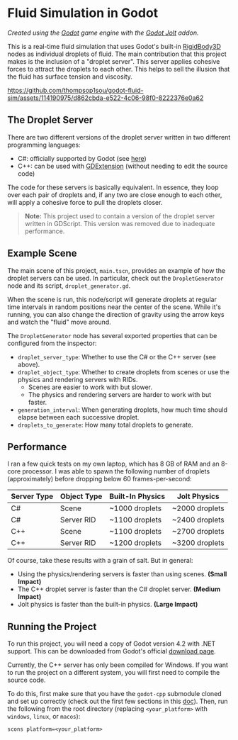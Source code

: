 # Fluid Simulation in Godot

*Created using the [Godot](https://godotengine.org/) game engine with the [Godot Jolt](https://github.com/godot-jolt/godot-jolt) addon.*

This is a real-time fluid simulation that uses Godot's built-in [RigidBody3D](https://docs.godotengine.org/en/stable/classes/class_rigidbody3d.html) nodes as individual droplets of fluid. The main contribution that this project makes is the inclusion of a "droplet server". This server applies cohesive forces to attract the droplets to each other. This helps to sell the illusion that the fluid has surface tension and viscosity.

https://github.com/thompsop1sou/godot-fluid-sim/assets/114190975/d862cbda-e522-4c06-98f0-8222376e0a62

## The Droplet Server

There are two different versions of the droplet server written in two different programming languages: 
* C#: officially supported by Godot (see [here](https://docs.godotengine.org/en/stable/tutorials/scripting/c_sharp/index.html))
* C++: can be used with [GDExtension](https://docs.godotengine.org/en/stable/tutorials/scripting/gdextension/what_is_gdextension.html) (without needing to edit the source code)

The code for these servers is basically equivalent. In essence, they loop over each pair of droplets and, if any two are close enough to each other, will apply a cohesive force to pull the droplets closer.

> **Note:** This project used to contain a version of the droplet server written in GDScript. This version was removed due to inadequate performance.

## Example Scene

The main scene of this project, `main.tscn`, provides an example of how the droplet servers can be used. In particular, check out the `DropletGenerator` node and its script, `droplet_generator.gd`.

When the scene is run, this node/script will generate droplets at regular time intervals in random positions near the center of the scene. While it's running, you can also change the direction of gravity using the arrow keys and watch the "fluid" move around.

The `DropletGenerator` node has several exported properties that can be configured from the inspector:
* `droplet_server_type`: Whether to use the C# or the C++ server (see above).
* `droplet_object_type`: Whether to create droplets from scenes or use the physics and rendering servers with RIDs.
  * Scenes are easier to work with but slower.
  * The physics and rendering servers are harder to work with but faster.
* `generation_interval`: When generating droplets, how much time should elapse between each successive droplet.
* `droplets_to_generate`: How many total droplets to generate.

## Performance

I ran a few quick tests on my own laptop, which has 8 GB of RAM and an 8-core processor. I was able to spawn the following number of droplets (approximately) before dropping below 60 frames-per-second:

| Server Type | Object Type | Built-In Physics | Jolt Physics   |
|-------------|-------------|------------------|----------------|
| C#          | Scene       | ~1000 droplets   | ~2000 droplets |
| C#          | Server RID  | ~1100 droplets   | ~2400 droplets |
| C++         | Scene       | ~1100 droplets   | ~2700 droplets |
| C++         | Server RID  | ~1200 droplets   | ~3200 droplets |

Of course, take these results with a grain of salt. But in general:
* Using the physics/rendering servers is faster than using scenes. **(Small Impact)**
* The C++ droplet server is faster than the C# droplet server. **(Medium Impact)**
* Jolt physics is faster than the built-in physics. **(Large Impact)**

## Running the Project

To run this project, you will need a copy of Godot version 4.2 with .NET support. This can be downloaded from Godot's official [download page](https://godotengine.org/download/windows/).

Currently, the C++ server has only been compiled for Windows. If you want to run the project on a different system, you will first need to compile the source code.

To do this, first make sure that you have the `godot-cpp` submodule cloned and set up correctly (check out the first few sections in this [doc](https://docs.godotengine.org/en/stable/tutorials/scripting/gdextension/gdextension_cpp_example.html)). Then, run the following from the root directory (replacing `<your_platform>` with `windows`, `linux`, or `macos`):
```
scons platform=<your_platform>
```

